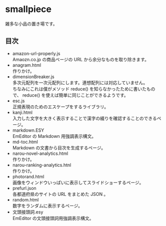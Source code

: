 # smallpiece
雑多な小品の置き場です。

## 目次
* amazon-url-properly.js  
  Amaozn.co.jp の商品ページの URL から余分なものを取り除きます。
* anagram.html  
  作りかけ。
* dimensionBreaker.js  
  多次元配列を一次元配列にします。連想配列には対応していません。  
  ちなみにこれは僕がメソッド reduce() を知らなかったために書いたもので、 reduce() を使えば簡単に同じことができるようです。
* esc.js  
  正規表現のためのエスケープをするライブラリ。
* kanji.html  
  入力した文字を大きく表示することで漢字の綴りを確認することのできるページ。
* markdown.ESY  
  EmEditor の Markdown 用強調表示構文。
* md-toc.html  
  Markdown の文書から目次を生成するページ。
* narou-novel-analytics.html  
  作りかけ。
* narou-ranking-analytics.htnl  
  作りかけ。
* photorand.html  
  画像をウィンドウいっぱいに表示してスライドショーするページ。
* prefurl.json  
  各都道府県のサイトの URL をまとめた JSON 。
* random.html  
  数字をランダムに表示するページ。
* 文頭接頭詞.esy  
  EmEditor の文頭接頭詞用強調表示構文。
